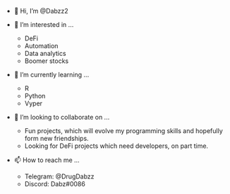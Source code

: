 - 👋 Hi, I’m @Dabzz2

- 👀 I’m interested in ...
    - DeFi
    - Automation
    - Data analytics
    - Boomer stocks
    
    
- 🌱 I’m currently learning ...
    - R
    - Python
    - Vyper
      
- 🤩 I’m looking to collaborate on ...
    - Fun projects, which will evolve my programming skills and hopefully form new friendships.
    - Looking for DeFi projects which need developers, on part time.

- 📫 How to reach me ...
    - Telegram: @DrugDabzz
    - Discord: Dabz#0086
    

<!---
Dabzz2/Dabzz2 is a ✨ special ✨ repository because its `README.md` (this file) appears on your GitHub profile.
You can click the Preview link to take a look at your changes.
--->
